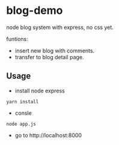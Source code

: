 # blog-demo
node blog system with express, no css yet.

funtions:
- insert new blog with comments.
- transfer to blog detail page.

## Usage
- install node express
```
yarn install
```
- consle
```
node app.js
```
- go to http://localhost:8000
